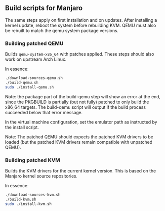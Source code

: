 ## Build scripts for Manjaro

The same steps apply on first installation and on updates. After installing a kernel update, reboot the system before rebuilding KVM. QEMU must also be rebuilt to match the qemu system package versions.

### Building patched QEMU
Builds `qemu-system-x86_64` with patches applied. These steps should also work on upstream Arch Linux.

In essence:
```bash
./download-sources-qemu.sh
./build-qemu.sh
sudo ./install-qemu.sh
```

Note: the package part of the build-qemu step will show an error at the end, since the PKGBUILD is partially (but not fully) patched to only build the x86_64 targets. The build-qemu script will output if the build process succeeded below that error message.

In the virtual machine configuration, set the emulator path as instructed by the install script.

Note: The patched QEMU should expects the patched KVM drivers to be loaded (but the patched KVM drivers remain compatible with unpatched QEMU).

### Building patched KVM

Builds the KVM drivers for the current kernel version. This is based on the Manjaro kernel source repositories.

In essence:
```bash
./download-sources-kvm.sh
./build-kvm.sh
sudo ./install-kvm.sh
```